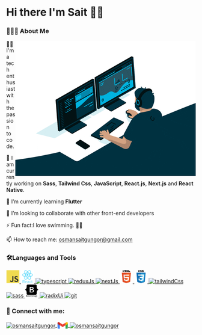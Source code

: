 # Hi there I'm Sait 🙋‍♂️ 
### 👨🏻‍💻  About Me

<img src="https://github.com/saitgungor/saitgungor/blob/main/readme.gif" align="right" > 

🧑‍💻 I'm a tech enthusiast with the passion to code.

🔭 I am currently working on **Sass**, **Tailwind Css**, **JavaScript**, **React.js**, **Next.js** and **React Native**.

🌱 I’m currently learning **Flutter**

👯 I’m looking to collaborate with other front-end developers 

⚡ Fun fact:I love swimming. 🏊‍♂️ 

📫 How to reach me: osmansaitgungor@gmail.com
### 🛠Languages and Tools 

<a href="https://www.javascript.com/" rel="nofollow"> <img src="https://raw.githubusercontent.com/devicons/devicon/master/icons/javascript/javascript-original.svg" alt="javascript" width="35" height="35" style="max-width: 100%;"> </a> 
<a href="https://reactjs.org/" rel="nofollow"> <img src="https://raw.githubusercontent.com/devicons/devicon/master/icons/react/react-original-wordmark.svg" alt="react" width="35" height="35" style="max-width: 100%;"> </a> 
<a href="https://www.typescriptlang.org/" rel="nofollow"> <img src="https://upload.wikimedia.org/wikipedia/commons/4/4c/Typescript_logo_2020.svg" alt="typescript" width="35" height="35" style="max-width: 100%;"> </a>
<a href="https://redux.js.org/" rel="nofollow"> <img src="https://upload.wikimedia.org/wikipedia/commons/4/49/Redux.png" alt="reduxJs" width="45" height="35" style="max-width: 100%;"> </a> 
<a href="https://nextjs.org/" rel="nofollow"> <img src="https://upload.wikimedia.org/wikipedia/commons/8/8e/Nextjs-logo.svg" alt="nextJs" width="35" height="35" style="max-width: 100%;"> </a> 
<a href="https://www.w3schools.com/html/" rel="nofollow"> <img src="https://raw.githubusercontent.com/devicons/devicon/master/icons/html5/html5-original-wordmark.svg" alt="html5" width="35" height="35" style="max-width: 100%;"> </a> 
<a href="https://www.w3schools.com/css/" rel="nofollow"> <img src="https://raw.githubusercontent.com/devicons/devicon/master/icons/css3/css3-original-wordmark.svg" alt="css3" width="35" height="35" style="max-width: 100%;"> </a> 
<a href="https://tailwindcss.com/" rel="nofollow"> <img src="https://upload.wikimedia.org/wikipedia/commons/d/d5/Tailwind_CSS_Logo.svg" alt="tailwindCss" width="35" height="35" style="max-width: 100%;"> </a> 
<a href="https://sass-lang.com/" rel="nofollow"> <img src="https://upload.wikimedia.org/wikipedia/commons/9/96/Sass_Logo_Color.svg" alt="sass" width="35" height="35" style="max-width: 100%;"> </a> 
<a href="https://getbootstrap.com" rel="nofollow"> <img src="https://raw.githubusercontent.com/devicons/devicon/master/icons/bootstrap/bootstrap-plain-wordmark.svg" alt="bootstrap" width="35" height="35" style="max-width: 100%;"> </a> 
<a href="https://www.radix-ui.com/" rel="nofollow"> <img src="https://avatars.githubusercontent.com/u/75042455?s=200&v=4" alt="radixUi" width="35" height="35" style="max-width: 100%;"> </a> 
<a href="https://git-scm.com/" rel="nofollow"> <img src="https://camo.githubusercontent.com/fbfcb9e3dc648adc93bef37c718db16c52f617ad055a26de6dc3c21865c3321d/68747470733a2f2f7777772e766563746f726c6f676f2e7a6f6e652f6c6f676f732f6769742d73636d2f6769742d73636d2d69636f6e2e737667" alt="git" width="35" height="35" data-canonical-src="https://www.vectorlogo.zone/logos/git-scm/git-scm-icon.svg" style="max-width: 100%;"> </a> 


### 📩 Connect with me:

<a href="https://www.linkedin.com/in/osmansaitgungor/" rel="nofollow"> <img align="center" src="https://raw.githubusercontent.com/rahuldkjain/github-profile-readme-generator/master/src/images/icons/Social/linked-in-alt.svg" alt="osmansaitgungor" height="25" width="30" style="max-width: 100%;"> </a> 
<a href="mailto:osmansaitgungor@gmail.com" rel="nofollow"> <img align="center" src="https://raw.githubusercontent.com/github/explore/8f19e4dbbf13418dc1b1d58bb265953553c15a46/topics/gmail/gmail.png" alt="osmansaitgungor" height="25" width="30" style="max-width: 100%;"> </a>
<a href="https://www.hackerrank.com/osmansaitgungor" rel="nofollow"> <img align="center" src="https://raw.githubusercontent.com/rahuldkjain/github-profile-readme-generator/master/src/images/icons/Social/hackerrank.svg" alt="osmansaitgungor" height="25" width="30" style="max-width: 100%;"> </a> 


<!-- **saitgungor/saitgungor** is a ✨ _special_ ✨ repository because its `README.md` (this file) appears on your GitHub profile. Here are some ideas to get you started: - 🔭 I’m currently working on ... - 🌱 I’m currently learning ... - 👯 I’m looking to collaborate on ... - 🤔 I’m looking for help with ... - 💬 Ask me about ... - 📫 How to reach me: ... - 😄 Pronouns: ... - ⚡ Fun fact: ...

